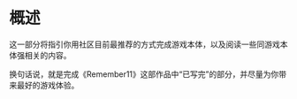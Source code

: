 # 概述

这一部分将指引你用社区目前最推荐的方式完成游戏本体，以及阅读一些同游戏本体强相关的内容。

换句话说，就是完成《Remember11》这部作品中“已写完”的部分，并尽量为你带来最好的游戏体验。
